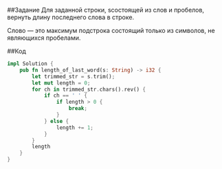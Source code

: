 ##Задание
Для заданной строки, sсостоящей из слов и пробелов, вернуть длину последнего слова в строке.

Слово — это максимум подстрока
состоящий только из символов, не являющихся пробелами.

##Код
``` rust
impl Solution {
    pub fn length_of_last_word(s: String) -> i32 {
        let trimmed_str = s.trim();
        let mut length = 0;
        for ch in trimmed_str.chars().rev() {
            if ch == ' ' {
                if length > 0 {
                    break;
                }
            } else {
                length += 1;
            }
        }
        length
    }
}
```
